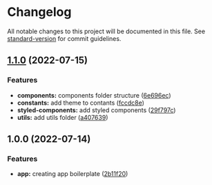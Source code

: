 # Changelog

All notable changes to this project will be documented in this file. See [standard-version](https://github.com/conventional-changelog/standard-version) for commit guidelines.

## [1.1.0](https://github.com/Nazort/boilerplate/compare/v1.0.0...v1.1.0) (2022-07-15)


### Features

* **components:** components folder structure ([6e696ec](https://github.com/Nazort/boilerplate/commit/6e696ec4df600e6c075885a723a9a084bf6c0235))
* **constants:** add theme to contants ([fccdc8e](https://github.com/Nazort/boilerplate/commit/fccdc8e8fe2cf77ce1fc2286f94f9df5b15ffcdb))
* **styled-components:** add styled components ([29f797c](https://github.com/Nazort/boilerplate/commit/29f797ce90252c26251b30972d9f40da4b4c21a8))
* **utils:** add utils folder ([a407639](https://github.com/Nazort/boilerplate/commit/a4076394a9e6b0eb6e695387e905b28863484fc6))

## 1.0.0 (2022-07-14)


### Features

* **app:** creating app boilerplate ([2b11f20](https://github.com/Nazort/boilerplate/commit/2b11f200b6aab4404fbe88bc36d700c2a7a2dce9))
